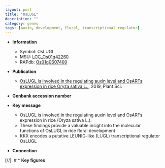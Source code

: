 ```yaml
---
layout: post
title: "OsLUGL"
description: ""
category: genes
tags: [auxin, development, floral, transcriptional regulator]
---
```


* **Information**  
    + Symbol: OsLUGL  
    + MSU: [LOC_Os01g42260](http://rice.plantbiology.msu.edu/cgi-bin/ORF_infopage.cgi?orf=LOC_Os01g42260)  
    + RAPdb: [Os01g0607400](http://rapdb.dna.affrc.go.jp/viewer/gbrowse_details/irgsp1?name=Os01g0607400)  

* **Publication**  
    + [OsLUGL is involved in the regulating auxin level and OsARFs expression in rice Oryza sativa L..](http://www.ncbi.nlm.nih.gov/pubmed?term=OsLUGL+is+involved+in+the+regulating+auxin+level+and+OsARFs+expression+in+rice+Oryza+sativa+L..%5BTitle%5D), 2019, Plant Sci.

* **Genbank accession number**  

* **Key message**  
    + OsLUGL is involved in the regulating auxin level and OsARFs expression in rice (Oryza sativa L.).
    + These findings provide a valuable insight into the molecular functions of OsLUGL in rice floral development
    + KKX encodes a putative LEUNIG-like (LUGL) transcriptional regulator OsLUGL

* **Connection**  

[//]: # * **Key figures**  


